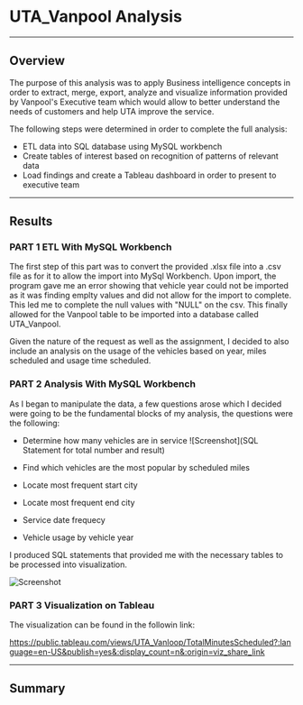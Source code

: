 # UTA_Vanpool Analysis
----
## Overview

The purpose of this analysis was to apply Business intelligence concepts in order to extract, merge, export, analyze and visualize information provided by Vanpool's Executive team which would allow to better understand the needs of  customers and help UTA improve the service.

The following steps were determined in order to complete the full analysis:

- ETL data into SQL database using MySQL workbench
- Create tables of interest based on recognition of patterns of relevant data
- Load findings and create a Tableau dashboard in order to present to executive team

----
## Results
### PART 1 ETL With MySQL Workbench

The first step of this part was to convert the provided .xlsx file into a .csv file as for it to allow the import into MySql Workbench. Upon import, the program gave me an error showing that vehicle year could not be imported as it was finding emplty values and did not allow for the import to complete. This led me to complete the null values with "NULL" on the csv.
This finally allowed for the Vanpool table to be imported into a database called UTA_Vanpool.

Given the nature of the request as well as the assignment, I decided to also include an analysis on the usage of the vehicles based on year, miles scheduled and usage time scheduled.


### PART 2 Analysis With MySQL Workbench

As I began to manipulate the data, a few questions arose which I decided were going to be the fundamental blocks of my analysis, the questions were the following:

- Determine how many vehicles are in service ![Screenshot](SQL Statement for total number and result)

- Find which vehicles are the most popular by scheduled miles
- Locate most frequent start city
- Locate most frequent end city
- Service date frequecy
- Vehicle usage by vehicle year

I produced SQL statements that provided me with the necessary tables to be processed into visualization.

![Screenshot]()

### PART 3 Visualization on Tableau

The visualization can be found in the followin link:

https://public.tableau.com/views/UTA_Vanloop/TotalMinutesScheduled?:language=en-US&publish=yes&:display_count=n&:origin=viz_share_link





----
## Summary 


